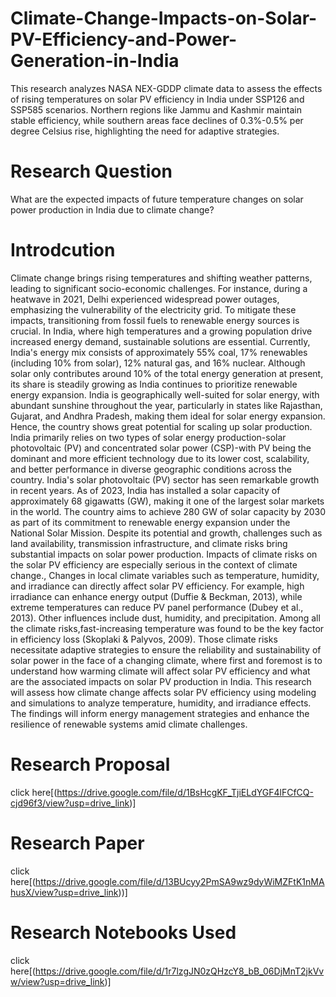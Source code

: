 # Climate-Change-Impacts-on-Solar-PV-Efficiency-and-Power-Generation-in-India
This research analyzes NASA NEX-GDDP climate data to assess the effects of rising temperatures on solar PV efficiency in India under SSP126 and SSP585 scenarios. Northern regions like Jammu and Kashmir maintain stable efficiency, while southern areas face declines of 0.3%-0.5% per degree Celsius rise, highlighting the need for adaptive strategies.
# Research Question
What are the expected impacts of future temperature changes on solar power production
in India due to climate change?

# Introdcution
Climate change brings rising temperatures and shifting weather patterns, leading to significant socio-economic challenges. For instance, during a heatwave in 2021, Delhi experienced widespread power outages, emphasizing the vulnerability of the electricity grid. To mitigate these impacts, transitioning from fossil fuels to renewable energy sources is crucial. In India, where high temperatures and a growing population drive increased energy demand, sustainable solutions are essential. 
Currently, India's energy mix consists of approximately 55% coal, 17% renewables (including 10% from solar), 12% natural gas, and 16% nuclear. Although solar only contributes around 10% of the total energy generation at present, its share is steadily growing as India continues to prioritize renewable energy expansion. India is geographically well-suited for solar energy, with abundant sunshine throughout the year, particularly in states like Rajasthan, Gujarat, and Andhra Pradesh, making them ideal for solar energy expansion. Hence, the country shows great potential for scaling up solar production. 
India primarily relies on two types of solar energy production-solar photovoltaic (PV) and concentrated solar power (CSP)-with PV being the dominant and more efficient technology due to its lower cost, scalability, and better performance in diverse geographic conditions across the country. India's solar photovoltaic (PV) sector has seen remarkable growth in recent years. As of 2023, India has installed a solar capacity of approximately 68 gigawatts (GW), making it one of the largest solar markets in the world. The country aims to achieve 280 GW of solar capacity by 2030 as part of its commitment to renewable energy expansion under the National Solar Mission. 
Despite its potential and growth, challenges such as land availability, transmission infrastructure, and climate risks bring substantial impacts on solar power production. Impacts of climate risks on the solar PV efficiency are especially serious in the context of climate change., Changes in local climate variables such as temperature, humidity, and irradiance can directly affect solar PV efficiency. For example, high irradiance can enhance energy output (Duffie & Beckman, 2013), while extreme temperatures can reduce PV panel performance (Dubey et al., 2013). Other influences include dust, humidity, and precipitation. Among all the 
climate risks,fast-increasing temperature was found to be the key factor in efficiency loss (Skoplaki & Palyvos, 2009). 
Those climate risks necessitate adaptive strategies to ensure the reliability and sustainability of solar power in the face of a changing climate, where first and foremost is to understand how warming climate will affect solar PV efficiency and what are the associated impacts on solar PV production in India. This research will assess how climate change affects solar PV efficiency using modeling and simulations to analyze temperature, humidity, and irradiance effects. The findings will inform energy management strategies and enhance the resilience of renewable systems amid climate challenges.

# Research Proposal
click here[(https://drive.google.com/file/d/1BsHcgKF_TjiELdYGF4lFCfCQ-cjd96f3/view?usp=drive_link)]
# Research Paper
click here[(https://drive.google.com/file/d/13BUcyy2PmSA9wz9dyWiMZFtK1nMAhusX/view?usp=drive_link))]
# Research Notebooks Used
click here[(https://drive.google.com/file/d/1r7lzgJN0zQHzcY8_bB_06DjMnT2jkVvw/view?usp=drive_link)]

